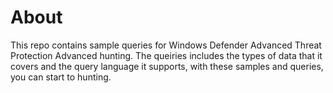 # About
This repo contains sample queries for Windows Defender Advanced Threat Protection Advanced hunting. The queiries includes the types of data that it covers and the query language it supports, with these samples and queries, you can start to hunting.
